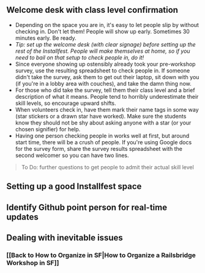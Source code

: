 ## Welcome desk with class level confirmation
* Depending on the space you are in, it's easy to let people slip by without checking in. Don't let them! People will show up early. Sometimes 30 minutes early. Be ready.
* _Tip: set up the welcome desk (with clear signage) before setting up the rest of the Installfest. People will make themselves at home, so if you need to bail on that setup to check people in, do it!_
* Since everyone showing up ostensibly already took your pre-workshop survey, use the resulting spreadsheet to check people in. If someone didn't take the survey, ask them to get out their laptop, sit down with you (if you're in a lobby area with couches), and take the damn thing now. 
* For those who did take the survey, tell them their class level and a brief description of what it means. People tend to horribly underestimate their skill levels, so encourage upward shifts. 
* When volunteers check in, have them mark their name tags in some way (star stickers or a drawn star have worked). Make sure the students know they should not be shy about asking anyone with a star (or your chosen signifier) for help. 
* Having one person checking people in works well at first, but around start time, there will be a crush of people. If you're using Google docs for the survey form, share the survey results spreadsheet with the second welcomer so you can have two lines. 

> To Do: further questions to get people to admit their actual skill level

## Setting up a good Installfest space
## Identify Github point person for real-time updates
## Dealing with inevitable issues
### [[Back to How to Organize in SF|How to Organize a Railsbridge Workshop in SF]]